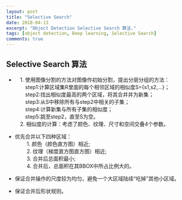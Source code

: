 ```yaml
---
layout: post
title: "Selective Search"
date: 2018-04-13
excerpt: "Object Detection Selective Search 算法."
tags: [object detection, Deep learning, Selective Search]
comments: true
---
```


## **Selective Search 算法**  

* &ensp;&ensp;1. 使用图像分割的方法对图像作初始分割，提出分层分组的方法：  
&ensp;&ensp;&ensp;&ensp;step1:计算区域集R里面的每个相邻区域的相似度S={s1,s2,...}；  
&ensp;&ensp;&ensp;&ensp;step2:找出相似度最高的两个区域，将其合并并为新集；  
&ensp;&ensp;&ensp;&ensp;step3:从S中移除所有与step2中相关的子集；  
&ensp;&ensp;&ensp;&ensp;step4:计算新集与所有子集的相似度；  
&ensp;&ensp;&ensp;&ensp;step5:跳至step2，直至S为空。  
&ensp;&ensp;2. 相似度的计算：考虑了颜色、纹理、尺寸和空间交叠4个参数。  


* 优先合并以下四种区域：  
&ensp;&ensp;&ensp;&ensp;  1. 颜色（颜色直方图）相近;   
&ensp;&ensp;&ensp;&ensp;  2. 纹理（梯度直方图直方图）相近;   
&ensp;&ensp;&ensp;&ensp;  3. 合并后总面积最小;    
&ensp;&ensp;&ensp;&ensp;  4. 合并后，总面积在其BBOX中所占比例大的。   


* 保证合并操作的尺度较为均匀，避免一个大区域陆续“吃掉”其他小区域。  


* 保证合并后形状规则。  
